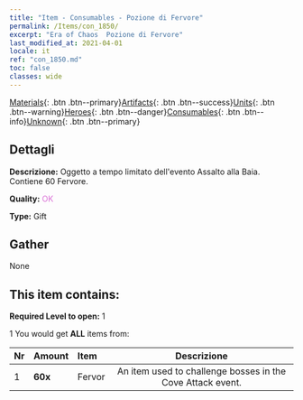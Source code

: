 ```yaml
---
title: "Item - Consumables - Pozione di Fervore"
permalink: /Items/con_1850/
excerpt: "Era of Chaos  Pozione di Fervore"
last_modified_at: 2021-04-01
locale: it
ref: "con_1850.md"
toc: false
classes: wide
---
```

 [Materials](/it/Items/){: .btn .btn--primary}[Artifacts](/it/Items/Artifacts/){: .btn .btn--success}[Units](/it/Items/Units/){: .btn .btn--warning}[Heroes](/it/Items/Heroes/){: .btn .btn--danger}[Consumables](/it/Items/Consumables/){: .btn .btn--info}[Unknown](/it/Items/Unknown/){: .btn .btn--primary}

## Dettagli
 **Descrizione:** Oggetto a tempo limitato dell'evento Assalto alla Baia. Contiene 60 Fervore.

 **Quality:** <span style="color: #DA70D6">OK</span>

 **Type:** Gift

## Gather

  None

## This item contains:

 **Required Level to open:** 1

 1 You would get **ALL** items  from:

  | Nr | Amount |     Item    | Descrizione |
  |:---|:-------|:------------|:-----------:|
  | 1 |  **60x** | Fervor | An item used to challenge bosses in the Cove Attack event.  | 
